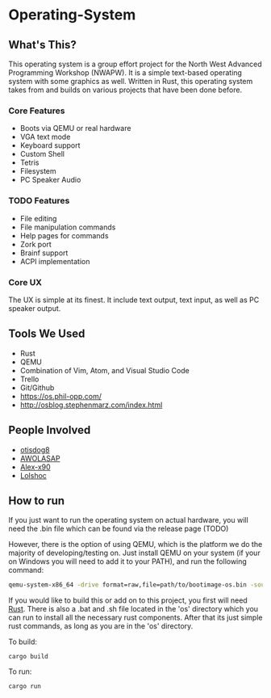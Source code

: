 # Operating-System

## What's This?
This operating system is a group effort project for the North West Advanced Programming Workshop (NWAPW). It is a simple text-based operating system with some graphics as well. Written in Rust, this operating system takes from and builds on various projects that have been done before.

### Core Features
- Boots via QEMU or real hardware
- VGA text mode
- Keyboard support
- Custom Shell
- Tetris
- Filesystem
- PC Speaker Audio

### TODO Features
- File editing
- File manipulation commands
- Help pages for commands
- Zork port
- Brainf support
- ACPI implementation

### Core UX
The UX is simple at its finest. It include text output, text input, as well as PC speaker output.

## Tools We Used
- Rust
- QEMU
- Combination of Vim, Atom, and Visual Studio Code
- Trello
- Git/Github
- https://os.phil-opp.com/
- http://osblog.stephenmarz.com/index.html

## People Involved
- [otisdog8](https://github.com/otisdog8)
- [AWOLASAP](https://github.com/AWOLASAP)
- [Alex-x90](https://github.com/Alex-x90)
- [Lolshoc](https://github.com/Lolshoc)

## How to run
If you just want to run the operating system on actual hardware, you will need the .bin file which can be found via the release page (TODO)

However, there is the option of using QEMU, which is the platform we do the majority of developing/testing on. Just install QEMU on your system (if your on Windows you will need to add it to your PATH), and run the following command:

```bash
qemu-system-x86_64 -drive format=raw,file=path/to/bootimage-os.bin -soundhw pcspk
```

If you would like to build this or add on to this project, you first will need [Rust](https://www.rust-lang.org/tools/install). There is also a .bat and .sh file located in the 'os' directory which you can run to install all the necessary rust components. After that its just simple rust commands, as long as you are in the 'os' directory.

To build:
```
cargo build
```

To run:
```
cargo run
```

